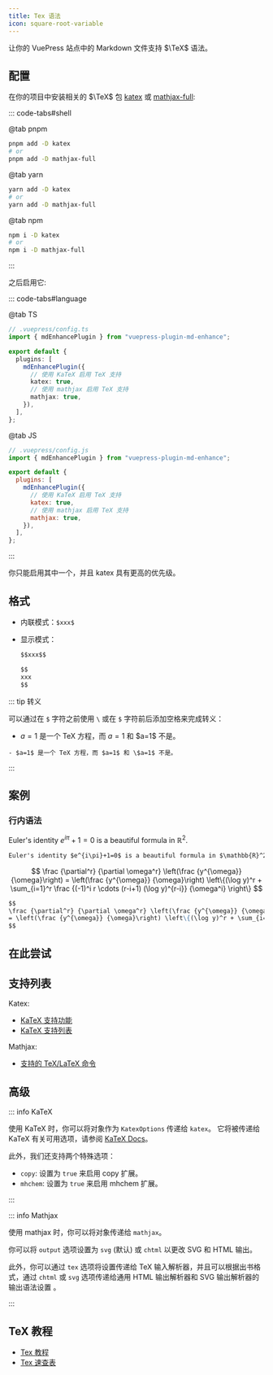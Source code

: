 ```yaml
---
title: Tex 语法
icon: square-root-variable
---
```


让你的 VuePress 站点中的 Markdown 文件支持 $\TeX$ 语法。

<!-- more -->

## 配置

在你的项目中安装相关的 $\TeX$ 包 [katex](https://katex.org) 或 [mathjax-full](https://docs.mathjax.org/en/latest/):

::: code-tabs#shell

@tab pnpm

```bash
pnpm add -D katex
# or
pnpm add -D mathjax-full
```

@tab yarn

```bash
yarn add -D katex
# or
yarn add -D mathjax-full
```

@tab npm

```bash
npm i -D katex
# or
npm i -D mathjax-full
```

:::

之后启用它:

::: code-tabs#language

@tab TS

```ts {7-10}
// .vuepress/config.ts
import { mdEnhancePlugin } from "vuepress-plugin-md-enhance";

export default {
  plugins: [
    mdEnhancePlugin({
      // 使用 KaTeX 启用 TeX 支持
      katex: true,
      // 使用 mathjax 启用 TeX 支持
      mathjax: true,
    }),
  ],
};
```

@tab JS

```js {7-10}
// .vuepress/config.js
import { mdEnhancePlugin } from "vuepress-plugin-md-enhance";

export default {
  plugins: [
    mdEnhancePlugin({
      // 使用 KaTeX 启用 TeX 支持
      katex: true,
      // 使用 mathjax 启用 TeX 支持
      mathjax: true,
    }),
  ],
};
```

:::

你只能启用其中一个，并且 katex 具有更高的优先级。

## 格式

- 内联模式：`$xxx$`

- 显示模式：

  ```md
  $$xxx$$

  $$
  xxx
  $$
  ```

::: tip 转义

可以通过在 `$` 字符之前使用 `\` 或在 `$` 字符前后添加空格来完成转义：

- $a=1$ 是一个 TeX 方程，而 $a=1$ 和 \$a=1$ 不是。

```MD
- $a=1$ 是一个 TeX 方程，而 $a=1$ 和 \$a=1$ 不是。
```

:::

## 案例

### 行内语法

Euler's identity $e^{i\pi}+1=0$ is a beautiful formula in $\mathbb{R}^2$.

```md
Euler's identity $e^{i\pi}+1=0$ is a beautiful formula in $\mathbb{R}^2$.
```

$$
\frac {\partial^r} {\partial \omega^r} \left(\frac {y^{\omega}} {\omega}\right)
= \left(\frac {y^{\omega}} {\omega}\right) \left\{(\log y)^r + \sum_{i=1}^r \frac {(-1)^i r \cdots (r-i+1) (\log y)^{r-i}} {\omega^i} \right\}
$$

```md
$$
\frac {\partial^r} {\partial \omega^r} \left(\frac {y^{\omega}} {\omega}\right)
= \left(\frac {y^{\omega}} {\omega}\right) \left\{(\log y)^r + \sum_{i=1}^r \frac {(-1)^i r \cdots (r-i+1) (\log y)^{r-i}} {\omega^i} \right\}
$$
```

## 在此尝试

<KatexPlayground />

## 支持列表

Katex:

- [KaTeX 支持功能](https://katex.org/docs/supported.html)
- [KaTeX 支持列表](https://katex.org/docs/support_table.html)

Mathjax:

- [支持的 TeX/LaTeX 命令](https://docs.mathjax.org/en/latest/input/tex/macros/index.html#tex-commands)

## 高级

::: info KaTeX

使用 KaTeX 时，你可以将对象作为 `KatexOptions` 传递给 `katex`。 它将被传递给 KaTeX 有关可用选项，请参阅 [KaTeX Docs](https://katex.org/docs/options.html)。

此外，我们还支持两个特殊选项：

- `copy`: 设置为 `true` 来启用 copy 扩展。
- `mhchem`: 设置为 `true` 来启用 mhchem 扩展。

:::

::: info Mathjax

使用 mathjax 时，你可以将对象传递给 `mathjax`。

你可以将 `output` 选项设置为 `svg` (默认) 或 `chtml` 以更改 SVG 和 HTML 输出。

此外，你可以通过 `tex` 选项将设置传递给 TeX 输入解析器，并且可以根据出书格式，通过 `chtml` 或 `svg` 选项传递给通用 HTML 输出解析器和 SVG 输出解析器的输出语法设置 。

:::

## TeX 教程

- [Tex 教程](https://www.overleaf.com/learn/latex/Learn_LaTeX_in_30_minutes)
- [Tex 速查表](https://mdit-plugins.github.io/zh/tex.html#tex-tutorial)

<script setup lang="ts">
import { defineAsyncComponent } from 'vue';

const KatexPlayground = defineAsyncComponent(()=> import('@KatexPlayground'));
</script>
